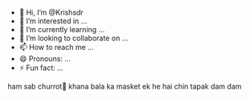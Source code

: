 - 👋 Hi, I’m @Krishsdr
- 👀 I’m interested in ...
- 🌱 I’m currently learning ...
- 💞️ I’m looking to collaborate on ...
- 📫 How to reach me ...
- 😄 Pronouns: ...
- ⚡ Fun fact: ...

<!---
Krishsdr/Krishsdr is a ✨ special ✨ repository because its `README.md` (this file) appears on your GitHub profile.
You can click the Preview link to take a look at your changes.
--->
ham sab churrot🚬 khana bala ka masket ek he hai
chin tapak dam dam
